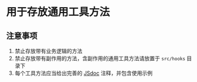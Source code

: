 # 用于存放通用工具方法

## 注意事项
1. 禁止存放带有业务逻辑的方法
2. 禁止存放带有副作用的方法，含副作用的通用工具方法请放置于 `src/hooks` 目录下
3. 每个工具方法应当给出完善的 [JSdoc](https://www.jsdoc.com.cn/) 注释，并包含使用示例
